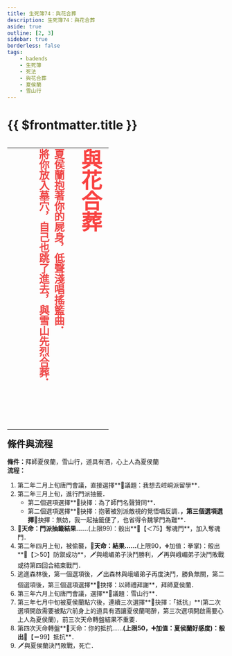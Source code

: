 ```yaml
---
title: 生死簿74：與花合葬
description: 生死簿74：與花合葬
aside: true
outline: [2, 3]
sidebar: true
borderless: false
tags:
    - badends
    - 生死簿
    - 死法
    - 與花合葬
    - 夏侯蘭
    - 雪山行
---
```


# {{ $frontmatter.title }}

<table align=left vertical-align=top>
    <tr>
        <td style="height:650px; vertical-align: top;">
          <span style="writing-mode: tb-rl; webkit-writing-mode: vertical-rl; writing-mode: vertical-rl;">
            <font size="7" color="#f94241"><strong>與花合葬</strong></font>
            <br>
            <br>
            <font size="5" color="#ef4747">
            <strong>
            夏侯蘭抱著你的屍身，低聲淺唱搖籃曲．<br>
            將你放入墓穴，自己也跳了進去，與雪山先烈合葬．<br>
            <br>
            <br>
            </strong>
            </font>
          </span>
        </td>
    </tr>
</table>

## 條件與流程

<b>條件：</b>拜師<Girl5Icon>夏侯蘭</Girl5Icon>，雪山行，道具有酒，心上人為<Girl5Icon>夏侯蘭</Girl5Icon><br>
<b>流程：</b><br>
1. 第二年二月上旬唐門會議，直接選擇**📜議題：我想去崆峒派留學**．
2. 第二年三月上旬，進行門派抽籤．
   + 第二個選項選擇**📖抉擇：為了師門名聲贊同**．
   + 第二個選項選擇**📖抉擇：抱著被別派敵視的覺悟唱反調．**，第三個選項選擇**📖抉擇：無妨，我一起抽籤便了，也省得令魏掌門為難**．
3. **🎲天命：門派抽籤結果......**(上限99)：骰出**🧾【＜75】奪魂門**，加入奪魂門．
4. 第二年四月上旬，被偷襲，**🎲天命：結果......**(上限90，➕加值：拳掌)：骰出**🧾【＞50】防禦成功**，🗡️與峨嵋弟子決鬥勝利，🗡️再與峨嵋弟子決鬥敗戰或待第四回合結束戰鬥．
5. 逃進森林後，第一個選項後，🗡️出森林與峨嵋弟子再度決鬥，勝負無關，第二個選項後，第三個選項選擇**📖抉擇：以師禮拜謝**，拜師<Girl5Icon>夏侯蘭</Girl5Icon>．
6. 第三年六月上旬唐門會議，選擇**📜議題：雪山行**．
7. 第三年七月中旬被<Girl5Icon>夏侯蘭</Girl5Icon>點穴後，連續三次選擇**📖抉擇：「抵抗」**(第二次選項開啟需要被點穴前身上的道具有酒讓<Girl5Icon>夏侯蘭</Girl5Icon>喝醉，第三次選項開啟需要心上人為<Girl5Icon>夏侯蘭</Girl5Icon>)，前三次天命轉盤結果不重要．
8. 第四次天命轉盤**🎲天命：你的抵抗......**(上限50，➕加值：<Girl5Icon>夏侯蘭</Girl5Icon>好感度)：骰出**🧾【＝99】抵抗**．
9. 🗡️與<Girl5Icon>夏侯蘭</Girl5Icon>決鬥敗戰，死亡．
